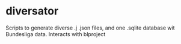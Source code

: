 # diversator
Scripts to generate diverse .j .json files, and one .sqlite database wit Bundesliga data.
Interacts with blproject
